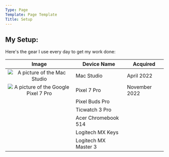```yaml
---
Type: Page
Template: Page Template
Title: Setup
---
```


## My Setup:

Here's the gear I use every day to get my work done:

|                                                    Image                                                   |      Device Name     |    Acquired   |
|:----------------------------------------------------------------------------------------------------------:|----------------------|---------------|
|     ![ A picture of the Mac Studio ]( https://images.biggeek.ru/1/435/b88f/16302-945mac_studio_4k.jpg )    |      Mac Studio      |   April 2022  |
| ![ A picture of the Google Pixel 7 Pro ]( https://m.media-amazon.com/images/I/61FM60RTAgL._AC_SX679_.jpg ) |      Pixel 7 Pro     | November 2022 |
|                                                                                                            |    Pixel Buds Pro    |               |
|                                                                                                            |    Ticwatch 3 Pro    |               |
|                                                                                                            |  Acer Chromebook 514 |               |
|                                                                                                            |   Logitech MX Keys   |               |
|                                                                                                            | Logitech MX Master 3 |               |